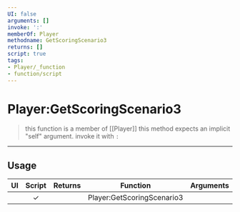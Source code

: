 ```yaml
---
UI: false
arguments: []
invoke: ':'
memberOf: Player
methodname: GetScoringScenario3
returns: []
script: true
tags:
- Player/_function
- function/script
---
```

# Player:GetScoringScenario3
> this function is a member of [[Player]]
> this method expects an implicit "self" argument. invoke it with `:`
-----
## Usage
|  UI | Script | Returns | Function | Arguments |
|:---:|:------:|-------:|:--------:|:---------|
| |✓||Player:GetScoringScenario3||
